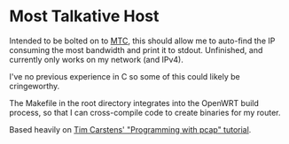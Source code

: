Most Talkative Host
===================

Intended to be bolted on to [MTC](https://github.com/nuviktor/mtc), this should allow me to auto-find the IP consuming the most bandwidth and print it to stdout. Unfinished, and currently only works on my network (and IPv4).

I've no previous experience in C so some of this could likely be cringeworthy.

The Makefile in the root directory integrates into the OpenWRT build process, so that I can cross-compile code to create binaries for my router.

Based heavily on [Tim Carstens' "Programming with pcap" tutorial](http://www.tcpdump.org/pcap.html).

